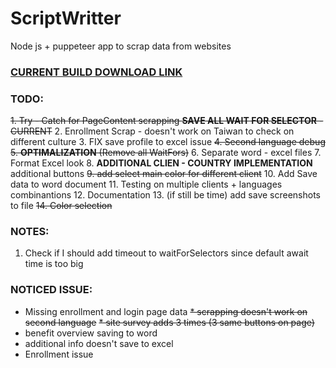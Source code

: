 # ScriptWritter
Node js + puppeteer app to scrap data from websites

### [CURRENT BUILD DOWNLOAD LINK](https://drive.google.com/file/d/1Z-dnGvrrvsho4mIV0nY4mhyje3izdh8r/view?usp=sharing)

### TODO:
~~1. Try - Catch for PageContent scrapping __SAVE ALL WAIT FOR SELECTOR__ - CURRENT~~
2. Enrollment Scrap - doesn't work on Taiwan to check on different culture
3. FIX save profile to excel issue
~~4. Second language debug~~
~~5. __OPTIMALIZATION__ (Remove all WaitFors)~~
6. Separate word - excel files
7. Format Excel look
8. __ADDITIONAL CLIEN - COUNTRY IMPLEMENTATION__ additional buttons
~~9. add select main color for different client~~
10. Add Save data to word document
11. Testing on multiple clients + languages combinantions
12. Documentation
13. (if still be time) add save screenshots to file
~~14. Color selection~~

### NOTES:
1. Check if I should add timeout to waitForSelectors since default await time is too big

### NOTICED ISSUE:
* Missing enrollment and login page data
~~* scrapping doesn't work on second language~~
~~* site survey adds 3 times (3 same buttons on page)~~
* benefit overview  saving to word
* additional info doesn't save to excel
* Enrollment issue
